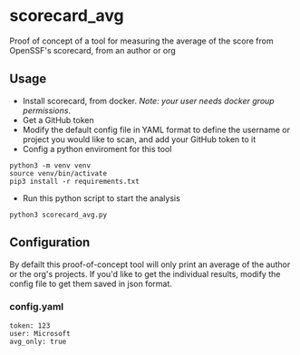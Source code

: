 # scorecard_avg
Proof of concept of a tool for measuring the average of the score from OpenSSF's scorecard, from an author or org

## Usage

- Install scorecard, from docker. *Note: your user needs docker group permissions*.
- Get a GitHub token
- Modify the default config file in YAML format to define the username or project you would like to scan, and add your GitHub token to it
- Config a python enviroment for this tool
```
python3 -m venv venv
source venv/bin/activate
pip3 install -r requirements.txt
```
- Run this python script to start the analysis

```
python3 scorecard_avg.py
```

## Configuration

By defailt this proof-of-concept tool will only print an average of the author or the org's projects. If you'd like to get the individual results, modify the config file to get them saved in json format.

### config.yaml

```
token: 123
user: Microsoft
avg_only: true
```
